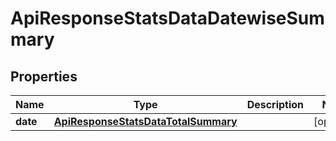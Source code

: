 
# ApiResponseStatsDataDatewiseSummary

## Properties
Name | Type | Description | Notes
------------ | ------------- | ------------- | -------------
**date** | [**ApiResponseStatsDataTotalSummary**](ApiResponseStatsDataTotalSummary.md) |  |  [optional]



